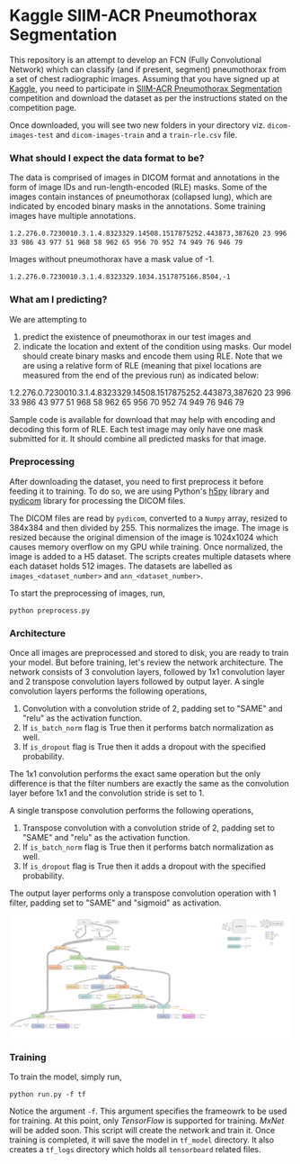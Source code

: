 # Kaggle SIIM-ACR Pneumothorax Segmentation

This repository is an attempt to develop an FCN (Fully Convolutional Network) which can classify (and if present, segment) pneumothorax from a set of chest radiographic images. Assuming that you have signed up at [Kaggle](https://www.kaggle.com/), you need to participate in [SIIM-ACR Pneumothorax Segmentation](https://www.kaggle.com/c/siim-acr-pneumothorax-segmentation) competition and download the dataset as per the instructions stated on the competition page.

Once downloaded, you will see two new folders in your directory viz. `dicom-images-test` and `dicom-images-train` and a `train-rle.csv` file.

### What should I expect the data format to be?
The data is comprised of images in DICOM format and annotations in the form of image IDs and run-length-encoded (RLE) masks. Some of the images contain instances of pneumothorax (collapsed lung), which are indicated by encoded binary masks in the annotations. Some training images have multiple annotations.
```
1.2.276.0.7230010.3.1.4.8323329.14508.1517875252.443873,387620 23 996 33 986 43 977 51 968 58 962 65 956 70 952 74 949 76 946 79
```

Images without pneumothorax have a mask value of -1.
```
1.2.276.0.7230010.3.1.4.8323329.1034.1517875166.8504,-1
```

### What am I predicting?
We are attempting to 
1. predict the existence of pneumothorax in our test images and 
2. indicate the location and extent of the condition using masks. Our model should create binary masks and encode them using RLE. Note that we are using a relative form of RLE (meaning that pixel locations are measured from the end of the previous run) as indicated below:

1.2.276.0.7230010.3.1.4.8323329.14508.1517875252.443873,387620 23 996 33 986 43 977 51 968 58 962 65 956 70 952 74 949 76 946 79

Sample code is available for download that may help with encoding and decoding this form of RLE. Each test image may only have one mask submitted for it. It should combine all predicted masks for that image.

### Preprocessing
After downloading the dataset, you need to first preprocess it before feeding it to training. To do so, we are using Python's [h5py](https://www.h5py.org/) library and [pydicom](https://pydicom.github.io/pydicom/stable/getting_started.html) library for processing the DICOM files. 

The DICOM files are read by `pydicom`, converted to a `Numpy` array, resized to 384x384 and then divided by 255. This normalizes the image. The image is resized because the original dimension of the image is 1024x1024 which causes memory overflow on my GPU while training. Once normalized, the image is added to a H5 dataset. The scripts creates multiple datasets where each dataset holds 512 images. The datasets are labelled as `images_<dataset_number>` and `ann_<dataset_number>`. 

To start the preprocessing of images, run,
```
python preprocess.py
```

### Architecture
Once all images are preprocessed and stored to disk, you are ready to train your model. But before training, let's review the network architecture.
The network consists of 3 convolution layers, followed by 1x1 convolution layer and 2 transpose convolution layers followed by output layer. A single convolution layers performs the following operations,
1. Convolution with a convolution stride of 2, padding set to "SAME" and "relu" as the activation function.
2. If `is_batch_norm` flag is True then it performs batch normalization as well.
3. If `is_dropout` flag is True then it adds a dropout with the specified probability.

The 1x1 convolution performs the exact same operation but the only difference is that the filter numbers are exactly the same as the convolution layer before 1x1 and the convolution stride is set to 1.

A single transpose convolution performs the following operations,
1. Transpose convolution with a convolution stride of 2, padding set to "SAME" and "relu" as the activation function.
2. If `is_batch_norm` flag is True then it performs batch normalization as well.
3. If `is_dropout` flag is True then it adds a dropout with the specified probability.

The output layer performs only a transpose convolution operation with 1 filter, padding set to "SAME" and "sigmoid" as activation.

![Architecture](images/architecture.png)

### Training
To train the model, simply run,
```
python run.py -f tf
```
Notice the argument `-f`. This argument specifies the frameowrk to be used for training. At this point, only *TensorFlow* is supported for training. *MxNet* will be added soon. This script will create the network and train it. Once training is completed, it will save the model in `tf_model` directory. It also creates a `tf_logs` directory which holds all `tensorboard` related files.